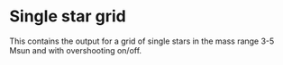 # Single star grid

This contains the output for a grid of single stars in the mass range 3-5 Msun and with overshooting on/off.